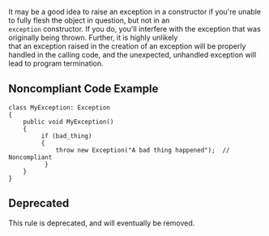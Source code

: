 
It may be a good idea to raise an exception in a constructor if you're unable to fully flesh the object in question, but not in an<br>`exception` constructor. If you do, you'll interfere with the exception that was originally being thrown. Further, it is highly unlikely<br>that an exception raised in the creation of an exception will be properly handled in the calling code, and the unexpected, unhandled exception will<br>lead to program termination.

## Noncompliant Code Example


    class MyException: Exception
    {
        public void MyException()
        {
             if (bad_thing)
             {
                 throw new Exception("A bad thing happened");  // Noncompliant
              }
        }
    }


## Deprecated

This rule is deprecated, and will eventually be removed.
